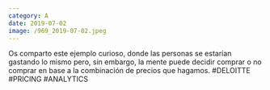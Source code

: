 ```yaml
--- 
category: A 
date: 2019-07-02 
image: /969_2019-07-02.jpeg 
--- 
```


Os comparto este ejemplo curioso, donde las personas se estarían gastando lo mismo pero, sin embargo, la mente puede decidir comprar o no comprar en base a la combinación de precios que hagamos. #DELOITTE #PRICING #ANALYTICS